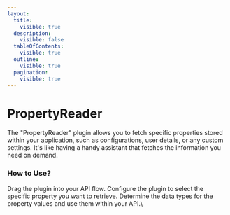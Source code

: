```yaml
---
layout:
  title:
    visible: true
  description:
    visible: false
  tableOfContents:
    visible: true
  outline:
    visible: true
  pagination:
    visible: true
---
```


# PropertyReader

The "PropertyReader" plugin allows you to fetch specific properties stored within your application, such as configurations, user details, or any custom settings. It's like having a handy assistant that fetches the information you need on demand.

### How to Use?

Drag the plugin into your API flow. Configure the plugin to select the specific property you want to retrieve. Determine the data types for the property values and use them within your API.\
